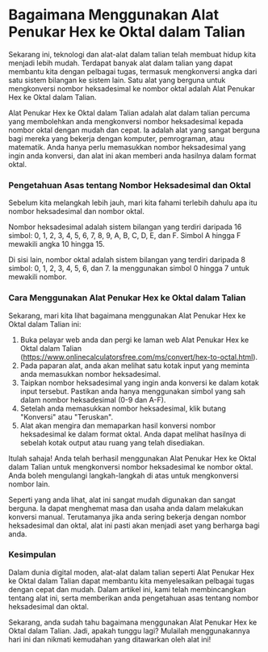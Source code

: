 Bagaimana Menggunakan Alat Penukar Hex ke Oktal dalam Talian
============================================================

Sekarang ini, teknologi dan alat-alat dalam talian telah membuat hidup kita menjadi lebih mudah. Terdapat banyak alat dalam talian yang dapat membantu kita dengan pelbagai tugas, termasuk mengkonversi angka dari satu sistem bilangan ke sistem lain. Satu alat yang berguna untuk mengkonversi nombor heksadesimal ke nombor oktal adalah Alat Penukar Hex ke Oktal dalam Talian.

Alat Penukar Hex ke Oktal dalam Talian adalah alat dalam talian percuma yang membolehkan anda mengkonversi nombor heksadesimal kepada nombor oktal dengan mudah dan cepat. Ia adalah alat yang sangat berguna bagi mereka yang bekerja dengan komputer, pemrograman, atau matematik. Anda hanya perlu memasukkan nombor heksadesimal yang ingin anda konversi, dan alat ini akan memberi anda hasilnya dalam format oktal.

### Pengetahuan Asas tentang Nombor Heksadesimal dan Oktal

Sebelum kita melangkah lebih jauh, mari kita fahami terlebih dahulu apa itu nombor heksadesimal dan nombor oktal.

Nombor heksadesimal adalah sistem bilangan yang terdiri daripada 16 simbol: 0, 1, 2, 3, 4, 5, 6, 7, 8, 9, A, B, C, D, E, dan F. Simbol A hingga F mewakili angka 10 hingga 15.

Di sisi lain, nombor oktal adalah sistem bilangan yang terdiri daripada 8 simbol: 0, 1, 2, 3, 4, 5, 6, dan 7. Ia menggunakan simbol 0 hingga 7 untuk mewakili nombor.

### Cara Menggunakan Alat Penukar Hex ke Oktal dalam Talian

Sekarang, mari kita lihat bagaimana menggunakan Alat Penukar Hex ke Oktal dalam Talian ini:

1. Buka pelayar web anda dan pergi ke laman web Alat Penukar Hex ke Oktal dalam Talian (<https://www.onlinecalculatorsfree.com/ms/convert/hex-to-octal.html>).
2. Pada paparan alat, anda akan melihat satu kotak input yang meminta anda memasukkan nombor heksadesimal.
3. Taipkan nombor heksadesimal yang ingin anda konversi ke dalam kotak input tersebut. Pastikan anda hanya menggunakan simbol yang sah dalam nombor heksadesimal (0-9 dan A-F).
4. Setelah anda memasukkan nombor heksadesimal, klik butang "Konversi" atau "Teruskan".
5. Alat akan mengira dan memaparkan hasil konversi nombor heksadesimal ke dalam format oktal. Anda dapat melihat hasilnya di sebelah kotak output atau ruang yang telah disediakan.

Itulah sahaja! Anda telah berhasil menggunakan Alat Penukar Hex ke Oktal dalam Talian untuk mengkonversi nombor heksadesimal ke nombor oktal. Anda boleh mengulangi langkah-langkah di atas untuk mengkonversi nombor lain.

Seperti yang anda lihat, alat ini sangat mudah digunakan dan sangat berguna. Ia dapat menghemat masa dan usaha anda dalam melakukan konversi manual. Terutamanya jika anda sering bekerja dengan nombor heksadesimal dan oktal, alat ini pasti akan menjadi aset yang berharga bagi anda.

### Kesimpulan

Dalam dunia digital moden, alat-alat dalam talian seperti Alat Penukar Hex ke Oktal dalam Talian dapat membantu kita menyelesaikan pelbagai tugas dengan cepat dan mudah. Dalam artikel ini, kami telah membincangkan tentang alat ini, serta memberikan anda pengetahuan asas tentang nombor heksadesimal dan oktal.

Sekarang, anda sudah tahu bagaimana menggunakan Alat Penukar Hex ke Oktal dalam Talian. Jadi, apakah tunggu lagi? Mulailah menggunakannya hari ini dan nikmati kemudahan yang ditawarkan oleh alat ini!